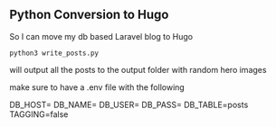 ## Python Conversion to Hugo

So I can move my db based Laravel blog to Hugo

```
python3 write_posts.py
```

will output all the posts to the output folder with random hero images

make sure to have a .env file with the following

DB_HOST=
DB_NAME=
DB_USER=
DB_PASS=
DB_TABLE=posts
TAGGING=false